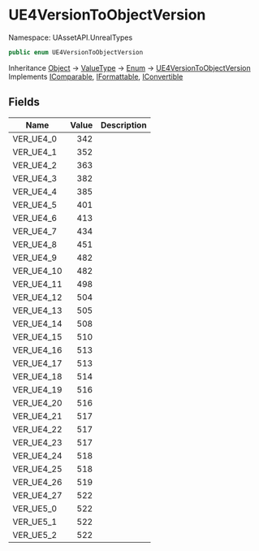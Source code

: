 # UE4VersionToObjectVersion

Namespace: UAssetAPI.UnrealTypes

```csharp
public enum UE4VersionToObjectVersion
```

Inheritance [Object](https://docs.microsoft.com/en-us/dotnet/api/system.object) → [ValueType](https://docs.microsoft.com/en-us/dotnet/api/system.valuetype) → [Enum](https://docs.microsoft.com/en-us/dotnet/api/system.enum) → [UE4VersionToObjectVersion](./uassetapi.unrealtypes.ue4versiontoobjectversion.md)<br>
Implements [IComparable](https://docs.microsoft.com/en-us/dotnet/api/system.icomparable), [IFormattable](https://docs.microsoft.com/en-us/dotnet/api/system.iformattable), [IConvertible](https://docs.microsoft.com/en-us/dotnet/api/system.iconvertible)

## Fields

| Name | Value | Description |
| --- | --: | --- |
| VER_UE4_0 | 342 |  |
| VER_UE4_1 | 352 |  |
| VER_UE4_2 | 363 |  |
| VER_UE4_3 | 382 |  |
| VER_UE4_4 | 385 |  |
| VER_UE4_5 | 401 |  |
| VER_UE4_6 | 413 |  |
| VER_UE4_7 | 434 |  |
| VER_UE4_8 | 451 |  |
| VER_UE4_9 | 482 |  |
| VER_UE4_10 | 482 |  |
| VER_UE4_11 | 498 |  |
| VER_UE4_12 | 504 |  |
| VER_UE4_13 | 505 |  |
| VER_UE4_14 | 508 |  |
| VER_UE4_15 | 510 |  |
| VER_UE4_16 | 513 |  |
| VER_UE4_17 | 513 |  |
| VER_UE4_18 | 514 |  |
| VER_UE4_19 | 516 |  |
| VER_UE4_20 | 516 |  |
| VER_UE4_21 | 517 |  |
| VER_UE4_22 | 517 |  |
| VER_UE4_23 | 517 |  |
| VER_UE4_24 | 518 |  |
| VER_UE4_25 | 518 |  |
| VER_UE4_26 | 519 |  |
| VER_UE4_27 | 522 |  |
| VER_UE5_0 | 522 |  |
| VER_UE5_1 | 522 |  |
| VER_UE5_2 | 522 |  |
